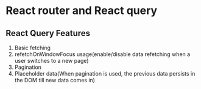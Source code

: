 # React router and React query

## React Query Features
1. Basic fetching
2. refetchOnWindowFocus usage(enable/disable data refetching when a user switches to a new page)
3. Pagination
4. Placeholder data(When pagination is used, the previous data persists in the DOM till new data comes in)